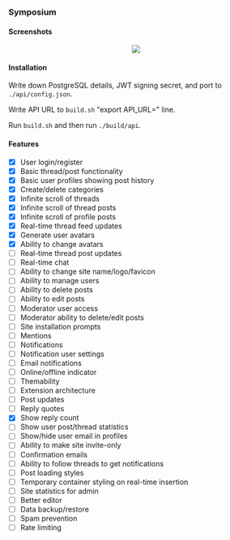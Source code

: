 ### Symposium
#### Screenshots
<p align="center">
  <img src="https://raw.githubusercontent.com/jafarlihi/symposium/master/repo/screenshots/screenshots.png?token=AKL72S3K46U454LWBTH5YXS6XVFAQ">
</p>

#### Installation
Write down PostgreSQL details, JWT signing secret, and port to `./api/config.json`.

Write API URL to `build.sh` "export API_URL=" line.

Run `build.sh` and then run `./build/api`.
#### Features
- [x] User login/register
- [x] Basic thread/post functionality
- [x] Basic user profiles showing post history
- [x] Create/delete categories
- [x] Infinite scroll of threads
- [x] Infinite scroll of thread posts
- [x] Infinite scroll of profile posts
- [x] Real-time thread feed updates
- [x] Generate user avatars
- [x] Ability to change avatars
- [ ] Real-time thread post updates
- [ ] Real-time chat
- [ ] Ability to change site name/logo/favicon
- [ ] Ability to manage users
- [ ] Ability to delete posts
- [ ] Ability to edit posts
- [ ] Moderator user access
- [ ] Moderator ability to delete/edit posts
- [ ] Site installation prompts
- [ ] Mentions
- [ ] Notifications
- [ ] Notification user settings
- [ ] Email notifications
- [ ] Online/offline indicator
- [ ] Themability
- [ ] Extension architecture
- [ ] Post updates
- [ ] Reply quotes
- [x] Show reply count
- [ ] Show user post/thread statistics
- [ ] Show/hide user email in profiles
- [ ] Ability to make site invite-only
- [ ] Confirmation emails
- [ ] Ability to follow threads to get notifications
- [ ] Post loading styles
- [ ] Temporary container styling on real-time insertion
- [ ] Site statistics for admin
- [ ] Better editor
- [ ] Data backup/restore
- [ ] Spam prevention
- [ ] Rate limiting
